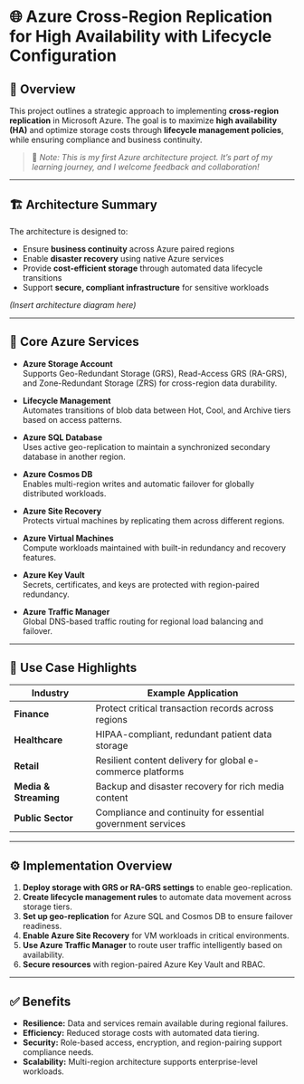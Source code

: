 # 🌐 Azure Cross-Region Replication for High Availability with Lifecycle Configuration

## 📘 Overview
This project outlines a strategic approach to implementing **cross-region replication** in Microsoft Azure. The goal is to maximize **high availability (HA)** and optimize storage costs through **lifecycle management policies**, while ensuring compliance and business continuity.

> 🔰 *Note: This is my first Azure architecture project. It’s part of my learning journey, and I welcome feedback and collaboration!*

---

## 🏗️ Architecture Summary

The architecture is designed to:
- Ensure **business continuity** across Azure paired regions
- Enable **disaster recovery** using native Azure services
- Provide **cost-efficient storage** through automated data lifecycle transitions
- Support **secure, compliant infrastructure** for sensitive workloads

*(Insert architecture diagram here)*

---

## 🔧 Core Azure Services

- **Azure Storage Account**  
  Supports Geo-Redundant Storage (GRS), Read-Access GRS (RA-GRS), and Zone-Redundant Storage (ZRS) for cross-region data durability.

- **Lifecycle Management**  
  Automates transitions of blob data between Hot, Cool, and Archive tiers based on access patterns.

- **Azure SQL Database**  
  Uses active geo-replication to maintain a synchronized secondary database in another region.

- **Azure Cosmos DB**  
  Enables multi-region writes and automatic failover for globally distributed workloads.

- **Azure Site Recovery**  
  Protects virtual machines by replicating them across different regions.

- **Azure Virtual Machines**  
  Compute workloads maintained with built-in redundancy and recovery features.

- **Azure Key Vault**  
  Secrets, certificates, and keys are protected with region-paired redundancy.

- **Azure Traffic Manager**  
  Global DNS-based traffic routing for regional load balancing and failover.

---

## 💼 Use Case Highlights

| Industry            | Example Application                                                |
|---------------------|---------------------------------------------------------------------|
| **Finance**         | Protect critical transaction records across regions                |
| **Healthcare**      | HIPAA-compliant, redundant patient data storage                    |
| **Retail**          | Resilient content delivery for global e-commerce platforms         |
| **Media & Streaming**| Backup and disaster recovery for rich media content               |
| **Public Sector**   | Compliance and continuity for essential government services        |

---

## ⚙️ Implementation Overview

1. **Deploy storage with GRS or RA-GRS settings** to enable geo-replication.
2. **Create lifecycle management rules** to automate data movement across storage tiers.
3. **Set up geo-replication** for Azure SQL and Cosmos DB to ensure failover readiness.
4. **Enable Azure Site Recovery** for VM workloads in critical environments.
5. **Use Azure Traffic Manager** to route user traffic intelligently based on availability.
6. **Secure resources** with region-paired Azure Key Vault and RBAC.

---

## ✅ Benefits

- **Resilience:** Data and services remain available during regional failures.
- **Efficiency:** Reduced storage costs with automated data tiering.
- **Security:** Role-based access, encryption, and region-pairing support compliance needs.
- **Scalability:** Multi-region architecture supports enterprise-level workloads.

